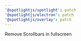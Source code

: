 ```yaml
---
'@spotlightjs/spotlight': patch
'@spotlightjs/electron': patch
'@spotlightjs/overlay': patch
---
```


Remove Scrollbars in fullscreen

